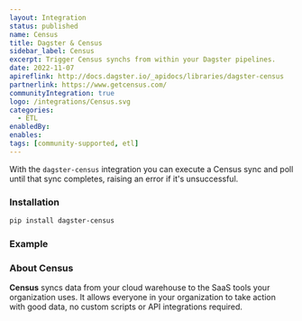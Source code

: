 ```yaml
---
layout: Integration
status: published
name: Census
title: Dagster & Census
sidebar_label: Census
excerpt: Trigger Census synchs from within your Dagster pipelines.
date: 2022-11-07
apireflink: http://docs.dagster.io/_apidocs/libraries/dagster-census
partnerlink: https://www.getcensus.com/
communityIntegration: true
logo: /integrations/Census.svg
categories:
  - ETL
enabledBy:
enables:
tags: [community-supported, etl]
---
```




With the `dagster-census` integration you can execute a Census sync and poll until that sync completes, raising an error if it's unsuccessful.

### Installation

```bash
pip install dagster-census
```

### Example

<CodeExample filePath="integrations/census.py" language="python" />

### About Census

**Census** syncs data from your cloud warehouse to the SaaS tools your organization uses. It allows everyone in your organization to take action with good data, no custom scripts or API integrations required.
